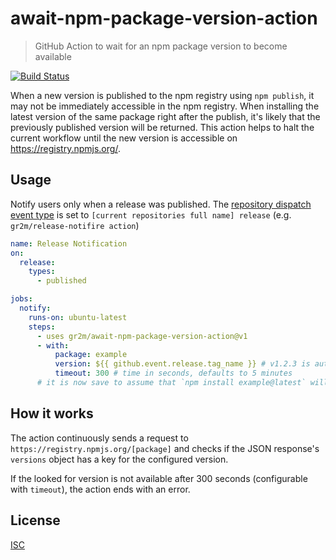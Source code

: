 # await-npm-package-version-action

> GitHub Action to wait for an npm package version to become available

[![Build Status](https://github.com/gr2m/await-npm-package-version-action/workflows/Test/badge.svg)](https://github.com/gr2m/await-npm-package-version-action/actions)

When a new version is published to the npm registry using `npm publish`, it may not be immediately accessible in the npm registry. When installing the latest version of the same package right after the publish, it's likely that the previously published version will be returned. This action helps to halt the current workflow until the new version is accessible on https://registry.npmjs.org/.

## Usage

Notify users only when a release was published. The [repository dispatch event type](https://docs.github.com/en/free-pro-team@latest/rest/reference/repos#create-a-repository-dispatch-event) is set to `[current repositories full name] release` (e.g. `gr2m/release-notifire action`)

```yml
name: Release Notification
on:
  release:
    types:
      - published

jobs:
  notify:
    runs-on: ubuntu-latest
    steps:
      - uses gr2m/await-npm-package-version-action@v1
      - with:
          package: example
          version: ${{ github.event.release.tag_name }} # v1.2.3 is automatically parsed as "1.2.3"
          timeout: 300 # time in seconds, defaults to 5 minutes
      # it is now save to assume that `npm install example@latest` will return the new version
```

## How it works

The action continuously sends a request to `https://registry.npmjs.org/[package]` and checks if the JSON response's `versions` object has a key for the configured version.

If the looked for version is not available after 300 seconds (configurable with `timeout`), the action ends with an error.

## License

[ISC](LICENSE)
